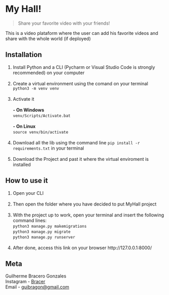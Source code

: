 # My Hall!
> Share your favorite video with your friends!

This is a video plataform where the user can add his favorite videos and share with the whole world (if deployed)

## Installation

<ol>
    <li>Install Python and a CLI (Pycharm or Visual Studio Code is strongly recommended) on your computer</li><br>
    <li>Create a virtual environment using the comand on your terminal</li>
    <code>python3 -m venv venv</code><br><br>
    <li>Activate it
    <br><br>
    <strong>- On Windows</strong>
    <br>
    <code>venv/Scripts/Activate.bat</code>
    <br><br>
    <strong>- On Linux</strong>
    <br>
    <code>source venv/bin/activate</code>
    <br><br>
    </li>
    <li>Download all the lib using the command line
    <code>pip install -r requirements.txt</code>
    in your terminal
    </li><br>
    <li>Download the Project and past it where the virtual enviroment is installed</li>
</ol>


## How to use it

<ol>
    <li>Open your CLI</li><br>
    <li>Then open the folder where you have decided to put MyHall project</li><br>
    <li>With the project up to work, open your terminal and insert the following command lines: <br> <code>python3 manage.py makemigrations</code> <br> <code>python3 manage.py migrate</code> <br> <code>python3 manage.py runserver</code></li><br>
    <li>After done, access this link on your browser <a>http://127.0.0.1:8000/</a></li>
</ol>


## Meta 

Guilherme Bracero Gonzales 
<br>
Instagram - [Bracer](https://instagram.com/guilhermebracero)
<br>
Email - [guibragon@gmail.com](www.gmail.com) 
